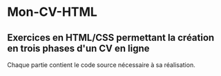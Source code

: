 # Mon-CV-HTML

## Exercices en HTML/CSS permettant la création en trois phases d'un CV en ligne

Chaque partie contient le code source nécessaire à sa réalisation.
